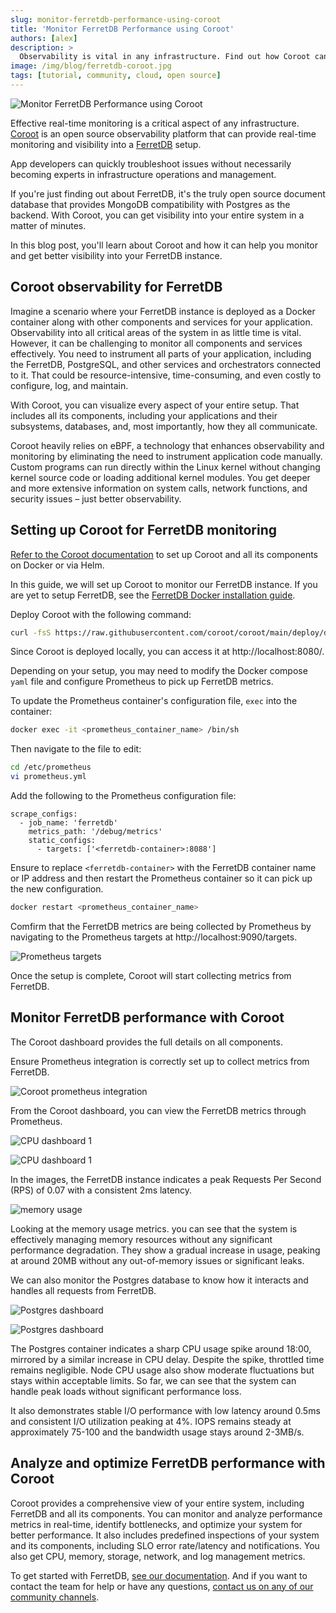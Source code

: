 ```yaml
---
slug: monitor-ferretdb-performance-using-coroot
title: 'Monitor FerretDB Performance using Coroot'
authors: [alex]
description: >
  Observability is vital in any infrastructure. Find out how Coroot can provide real-time monitoring and visibility into a FerretDB setup.
image: /img/blog/ferretdb-coroot.jpg
tags: [tutorial, community, cloud, open source]
---
```


![Monitor FerretDB Performance using Coroot](/img/blog/ferretdb-coroot.jpg)

Effective real-time monitoring is a critical aspect of any infrastructure.
[Coroot](https://coroot.com/) is an open source observability platform that can provide real-time monitoring and visibility into a [FerretDB](https://www.ferretdb.com/) setup.

<!--truncate-->

App developers can quickly troubleshoot issues without necessarily becoming experts in infrastructure operations and management.

If you're just finding out about FerretDB, it's the truly open source document database that provides MongoDB compatibility with Postgres as the backend.
With Coroot, you can get visibility into your entire system in a matter of minutes.

In this blog post, you'll learn about Coroot and how it can help you monitor and get better visibility into your FerretDB instance.

## Coroot observability for FerretDB

Imagine a scenario where your FerretDB instance is deployed as a Docker container along with other components and services for your application.
Observability into all critical areas of the system in as little time is vital.
However, it can be challenging to monitor all components and services effectively.
You need to instrument all parts of your application, including the FerretDB, PostgreSQL, and other services and orchestrators connected to it.
That could be resource-intensive, time-consuming, and even costly to configure, log, and maintain.

With Coroot, you can visualize every aspect of your entire setup.
That includes all its components, including your applications and their subsystems, databases, and, most importantly, how they all communicate.

Coroot heavily relies on eBPF, a technology that enhances observability and monitoring by eliminating the need to instrument application code manually.
Custom programs can run directly within the Linux kernel without changing kernel source code or loading additional kernel modules.
You get deeper and more extensive information on system calls, network functions, and security issues – just better observability.

## Setting up Coroot for FerretDB monitoring

[Refer to the Coroot documentation](https://coroot.com/docs) to set up Coroot and all its components on Docker or via Helm.

In this guide, we will set up Coroot to monitor our FerretDB instance.
If you are yet to setup FerretDB, see the [FerretDB Docker installation guide](https://docs.ferretdb.io/quickstart-guide/docker/).

Deploy Coroot with the following command:

```sh
curl -fsS https://raw.githubusercontent.com/coroot/coroot/main/deploy/docker-compose.yaml | docker compose -f - up -d
```

Since Coroot is deployed locally, you can access it at http://localhost:8080/.

Depending on your setup, you may need to modify the Docker compose `yaml` file and configure Prometheus to pick up FerretDB metrics.

To update the Prometheus container's configuration file, `exec` into the container:

```sh
docker exec -it <prometheus_container_name> /bin/sh
```

Then navigate to the file to edit:

```sh
cd /etc/prometheus
vi prometheus.yml
```

Add the following to the Prometheus configuration file:

```text
scrape_configs:
  - job_name: 'ferretdb'
    metrics_path: '/debug/metrics'
    static_configs:
      - targets: ['<ferretdb-container>:8088']
```

Ensure to replace `<ferretdb-container>` with the FerretDB container name or IP address and then restart the Prometheus container so it can pick up the new configuration.

```sh
docker restart <prometheus_container_name>
```

Comfirm that the FerretDB metrics are being collected by Prometheus by navigating to the Prometheus targets at http://localhost:9090/targets.

![Prometheus targets](/img/blog/ferretdb-coroot/prometheus-targets.png)

Once the setup is complete, Coroot will start collecting metrics from FerretDB.

## Monitor FerretDB performance with Coroot

The Coroot dashboard provides the full details on all components.

Ensure Prometheus integration is correctly set up to collect metrics from FerretDB.

![Coroot prometheus integration](/img/blog/ferretdb-coroot/prometheus-integration.png)

From the Coroot dashboard, you can view the FerretDB metrics through Prometheus.

![CPU dashboard 1](/img/blog/ferretdb-coroot/cpu-metrics-1.png)

![CPU dashboard 1](/img/blog/ferretdb-coroot/cpu-metrics-2.png)

In the images, the FerretDB instance indicates a peak Requests Per Second (RPS) of 0.07 with a consistent 2ms latency.

![memory usage](/img/blog/ferretdb-coroot/memory-metrics.png)

Looking at the memory usage metrics.
you can see that the system is effectively managing memory resources without any significant performance degradation.
They show a gradual increase in usage, peaking at around 20MB without any out-of-memory issues or significant leaks.

We can also monitor the Postgres database to know how it interacts and handles all requests from FerretDB.

![Postgres dashboard](/img/blog/ferretdb-coroot/postgres-cpu-1.png)

![Postgres dashboard](/img/blog/ferretdb-coroot/postgres-cpu-2.png)

The Postgres container indicates a sharp CPU usage spike around 18:00, mirrored by a similar increase in CPU delay.
Despite the spike, throttled time remains negligible.
Node CPU usage also show moderate fluctuations but stays within acceptable limits.
So far, we can see that the system can handle peak loads without significant performance loss.

It also demonstrates stable I/O performance with low latency around 0.5ms and consistent I/O utilization peaking at 4%.
IOPS remains steady at approximately 75-100 and the bandwidth usage stays around 2-3MB/s.

## Analyze and optimize FerretDB performance with Coroot

Coroot provides a comprehensive view of your entire system, including FerretDB and all its components.
You can monitor and analyze performance metrics in real-time, identify bottlenecks, and optimize your system for better performance.
It also includes predefined inspections of your system and its components, including SLO error rate/latency and notifications.
You also get CPU, memory, storage, network, and log management metrics.

To get started with FerretDB, [see our documentation](https://docs.ferretdb.io/).
And if you want to contact the team for help or have any questions, [contact us on any of our community channels](https://docs.ferretdb.io/#community).
